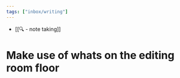 ```yaml
---
tags: ["inbox/writing"]
---
```


- [[🔍 - note taking]]

# Make use of whats on the editing room floor
